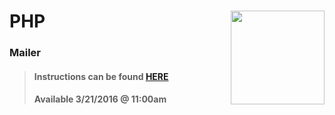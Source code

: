 # PHP <img align="right" src="https://github.com/Learning-Fuze/prototypes_C9.17/blob/assets/assets/images/logos/LF_LOGO.png?raw=true" width="150">
### Mailer

>#### Instructions can be found <a href="http://learning-fuze.github.io/prototypes_C9.17/#/PHP-Mail-Example" target="_blank">HERE</a>
>#### Available 3/21/2016 @ 11:00am